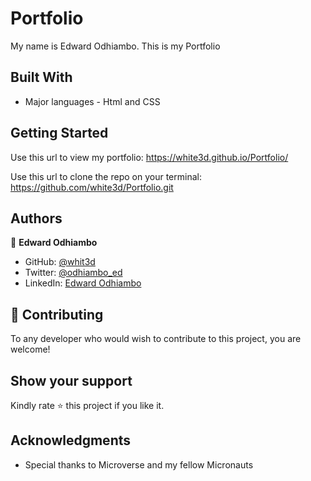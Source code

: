 # Portfolio
My name is Edward Odhiambo. This is my Portfolio


## Built With

- Major languages - Html and CSS



## Getting Started

Use this url to view my portfolio: https://white3d.github.io/Portfolio/

Use this url to clone the repo on your terminal: https://github.com/white3d/Portfolio.git


## Authors

👤 **Edward Odhiambo**

- GitHub: [@whit3d](https://github.com/white3d)
- Twitter: [@odhiambo_ed](https://twitter.com/odhiambo_ed)
- LinkedIn: [Edward Odhiambo](https://www.linkedin.com/in/edward-odhiambo-6a462a21b/)


## 🤝 Contributing

To any developer who would wish to contribute to this project, you are welcome!


## Show your support

Kindly rate ⭐️ this project if you like it.
## Acknowledgments

- Special thanks to Microverse and my fellow Micronauts





